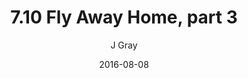 ---
title: '7.10 Fly Away Home, part 3'
alt: 'Mysteries of the Arcana'
date: '2016-08-08'
author: 'J Gray'
artist: 'Sarrah'
chapter: '7 Tales of the Arcana'
filler: false
---